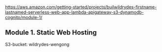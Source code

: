 https://aws.amazon.com/getting-started/projects/builwildrydes-firstname-lastnamed-serverless-web-app-lambda-apigateway-s3-dynamodb-cognito/module-1/

## Module 1. Static Web Hosting
S3-bucket: wildrydes-wengong